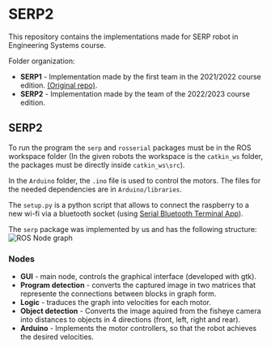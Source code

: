 # SERP2

This repository contains the implementations made for SERP robot in Engineering Systems course. 

Folder organization:
 - **SERP1** - Implementation made by the first team in the 2021/2022 course edition. [(Original repo)](https://github.com/jorgef1299/SERP).
 - **SERP2** - Implementation made by the team of the 2022/2023 course edition.

 ## SERP2
 To run the program the `serp` and `rosserial` packages must be in the ROS workspace folder (In the given robots the workspace is  the `catkin_ws` folder, the packages must be directly inside `catkin_ws\src`).

In the `Arduino` folder, the `.ino` file is used to control the motors. The files for the needed dependencies are in `Arduino/libraries`.

The `setup.py` is a python script that allows to connect the raspberry to a new wi-fi via a bluetooth socket (using [Serial Bluetooth Terminal App](https://play.google.com/store/apps/details?id=de.kai_morich.serial_bluetooth_terminal&hl=pt_PT&gl=US)).

The `serp` package was implemented by us and has the following structure:
![ROS Node graph](./serp/extras/ROS_diagram.drawio.png)

### Nodes
 - **GUI** - main node, controls the graphical interface (developed with gtk).
 - **Program detection** - converts the captured image in two matrices that represente the connections between blocks in graph form.
 - **Logic** - traduces the graph into velocities for each motor.
 - **Object detection** -  Converts the image aquired from the fisheye camera into distances to objects in 4 directions (front, left, right and rear).
 - **Arduino** - Implements the motor controllers, so that the robot achieves the desired velocities.

